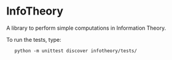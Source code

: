# InfoTheory

A library to perform simple computations in Information Theory.

To run the tests, type:

       python -m unittest discover infotheory/tests/


